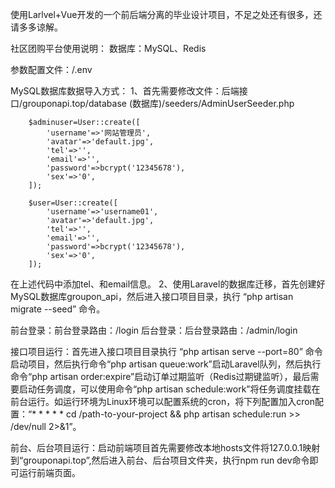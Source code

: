 使用Larlvel+Vue开发的一个前后端分离的毕业设计项目，不足之处还有很多，还请多多谅解。

社区团购平台使用说明：
数据库：MySQL、Redis

参数配置文件：/.env

MySQL数据库数据导入方式：
1、首先需要修改文件：后端接口/grouponapi.top/database (数据库)/seeders/AdminUserSeeder.php
 
        $adminuser=User::create([
            'username'=>'网站管理员',
            'avatar'=>'default.jpg',
            'tel'=>'',
            'email'=>'',
            'password'=>bcrypt('12345678'),
            'sex'=>'0',
        ]);

        $user=User::create([
            'username'=>'username01',
            'avatar'=>'default.jpg',
            'tel'=>'',
            'email'=>'',
            'password'=>bcrypt('12345678'),
            'sex'=>'0',
        ]);
        
   在上述代码中添加tel、和email信息。
2、使用Laravel的数据库迁移，首先创建好MySQL数据库groupon_api，然后进入接口项目目录，执行 “php artisan migrate --seed” 命令。

前台登录：前台登录路由：/login 
后台登录：后台登录路由：/admin/login

接口项目运行：首先进入接口项目目录执行 “php artisan serve --port=80” 命令启动项目，然后执行命令“php artisan queue:work”启动Laravel队列，然后执行命令“php artisan order:expire”启动订单过期监听（Redis过期键监听），最后需要启动任务调度，可以使用命令“php artisan schedule:work”将任务调度挂载在前台运行。如运行环境为Linux环境可以配置系统的cron，将下列配置加入cron配置：“* * * * * cd /path-to-your-project && php artisan schedule:run >> /dev/null 2>&1”。

前台、后台项目运行：启动前端项目首先需要修改本地hosts文件将127.0.0.1映射到“grouponapi.top”,然后进入前台、后台项目文件夹，执行npm run dev命令即可运行前端页面。
